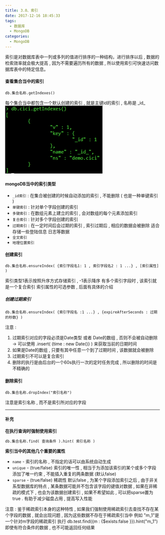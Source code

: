 ```yaml
---
title: 3.0、索引
date: 2017-12-16 18:45:33
tags: 
  - 数据库
  - MongoDB
categories: 
  - MongoDB
---
```


索引是对数据库表中一列或多列的值进行排序的一种结构，进行排序以后 , 数据的检索效率就会极大提高 , 因为不需要遍历所有的数据 , 所以使用索引可快速访问数据库表中的特定信息。
<!-- more -->

#### 查看集合当中的索引
```
db.集合名称.getIndexes()
```
每个集合当中都包含一个默认创建的索引 , 就是主键id的索引 , 名称是 \_id\_
![getIndexes](/images/MongoDB/getIndexes.png)

#### mongoDB当中的索引类型
+ `_id索引` : 在集合被创建的时候自动添加的索引 , 不能删除 ( 也是一种单键索引 )
+ `单键索引` : 针对单个字段创建的索引
+ `多键索引` : 在数组元素上建立的索引 , 会对数组的每个元素添加索引
+ `复合索引` : 针对多个字段创建的索引
+ `过期索引` : 在一定时间后会过期的索引 , 索引过期后 , 相应的数据会被删除
适合存储一些登陆信息 日志等数据
+ `全文索引`
+ `地理位置索引`


#### 创建索引
```
db.集合名称.ensureIndex( {索引字段名1: 1 , 索引字段名2 : 1 ...} , [索引属性] )
```
索引类型1表示按照升序方式存储索引 , -1表示降序
有多个索引字段时 , 该索引就是一个复合索引
索引属性的可选参数 , 后面有具体的介绍
##### 创建过期索引
```
db.集合名称.ensureIndex( {索引字段名 :1 ...} , {expireAfterSeconds : 过期的秒数} )
```
注意 : 
1. 过期索引对应的字段必须是Date类型 或者 Date的数组 , 否则不会被自动删除
-> 可以使用 .insert( {time : new Date()} ) 来获取当前的日期时间
2. 如果是Date的数组 , 只要有其中任意一个到了过期时间 , 该数据就会被删除
3. 过期索引不可以是复合索引
4. 删除的执行是由后台的一个60s执行一次的定时任务完成 , 所以删除的时间是不精确的

#### 删除索引
```
db.集合名称.dropIndex("索引名称")
```
注意是索引名称 , 而不是索引所对应的字段

---
#### 补充
**在执行查询时强制使用索引**
```
db.集合名称.find( 查询条件 ).hint( 索引名称 )
```

**索引当中的其他几个重要的属性**
+ `name` - 索引的名称 , 不指定的话可以由系统自动生成
+ `unique` - (true/false) 索引的唯一性 , 相当于为添加该索引的某个或多个字段添加了唯一约束 , 不能插入重复的两条数据 (默认false)
+ `sparse` - (true/false) 稀疏性 默认false , 为某个字段添加索引之后 , 由于非关系型数据库的特点 , 某条数据可能并不包含该字段的键值对数据 , 如果在非稀疏的模式下 , 也会为该数据创建索引 , 如果不希望如此 , 可以把sparse置为true . 有助于减少磁盘占用 , 提高写入性能

注意 : 鉴于稀疏索引本身的这种特性 , 如果我们强制使用稀疏索引去查找不存在某个字段的数据 , 就会出现问题 , 因为这些数据不存在于稀疏索引当中
例如 "m_1"是一个针对m字段的稀疏索引
执行 db.test.find({m : {$exists:false }}).hint("m_1")
即使有符合条件的数据 , 也不可能返回任何结果
